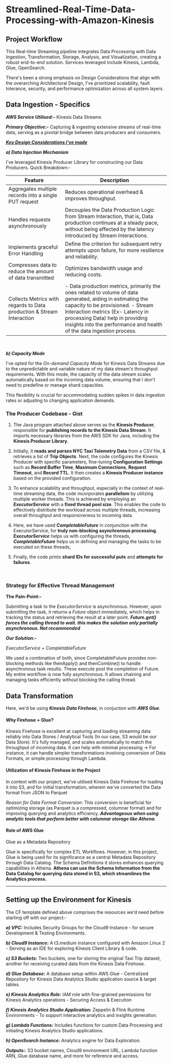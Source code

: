 # Streamlined-Real-Time-Data-Processing-with-Amazon-Kinesis

## Project Workflow 
This Real-time Streaming pipeline integrates Data Processing with Data Ingestion, Transformation, Storage, Analysis, and Visualization, creating a robust end-to-end solution. Services leveraged include  Kinesis, Lambda, Glue, OpenSearch.

There's been a strong emphasis on Design Considerations that align with the overarching Architectural Design, I've prioritized scalability, fault tolerance, security, and performance optimization across all system layers.

## Data Ingestion - Specifics

_**AWS Service Utilised:-**_ 
Kinesis Data Streams

_**Primary Objective:-**_
Capturing & ingesting extensive streams of real-time data, serving as a pivotal bridge between data producers and consumers.


<rarr> <ins>**_Key Design Considerations I've made_**</ins> 

_**a) Data Injection Mechanism**_ 

  I've leveraged Kinesis Producer Library for constructing our Data Producers. 
  Quick Breakdown:-
  </br>
  

 | Feature                                                           | Description                                                                                                                                                                                  |
|-------------------------------------------|--------------------------------------------------------------------------------------------------------------------------------------------------------|
|  Aggregates multiple records into a single PUT request       | Reduces operational overhead & improves throughput.        |                                                                                                                                  |
| Handles requests asynchronously  | Decouples the Data Production Logic from Stream Interaction, that is, Data production continues at a steady pace, without being affected by the latency introduced by Stream Interactions.          |
|  Implements graceful Error Handling     | Define the criterion for subsequent retry attempts upon failure, for more resilience and reliability.                                                                                 |
|  Compresses data to reduce the amount of data transmitted   | Optimizes bandwidth usage and reducing costs.                                                                                                                                              |
|  Collects Metrics with regards to Data production & Stream Interaction | - Data production metrics, primarily the ones related to volume of data generated, aiding in estimating the capacity to be provisioned. - Stream Interaction metrics (Ex- Latency in processing Data) help in providing insights into the performance and health of the data ingestion process. |
</br>

_**b) Capacity Mode**_

I've opted for the _On-demand Capacity Mode_ for Kinesis Data Streams due to the unpredictable and variable nature of my data stream's throughput requirements. With this mode, the capacity of the data stream scales automatically based on the incoming data volume, ensuring that I don't need to predefine or manage shard capacities.

This flexibility is crucial for accommodating sudden spikes in data ingestion rates or adjusting to changing application demands.
</br>

### The Producer Codebase - Gist
1) The Java program attached above serves as the **Kinesis Producer**, responsible for **publishing records to the Kinesis Data Stream**. It imports necessary libraries from the AWS SDK for Java, including the **Kinesis Producer Library**.

2) Initially, it **reads and parses NYC Taxi Telemetry Data** from a CSV file, & retrieves a list of **Trip Objects**.
 Next, the code configures the Kinesis Producer with specific parameters, fine-tuning **Configuration Settings** such as **Record Buffer Time**, **Maximum Connections**, **Request Timeout**, and **Record TTL**. It then creates a **Kinesis Producer instance** based on the provided configuration.

4) To enhance scalability and throughput, especially in the context of real-time streaming data, the code incorporates **parallelism** by utilizing multiple worker threads. This is achieved by employing an _**ExecutorService**_ with a **fixed thread pool size**. 
This enables the code to effectively distribute the workload across multiple threads, increasing overall throughput and responsiveness to incoming data.
   
5) Here, we have used _**CompletableFuture**_ in conjunction with the ExecutorService, for **truly non-blocking asynchronous processing**. 
 _**ExecutorService**_ helps us with configuring the threads, _**CompletableFuture**_ helps us in defining and managing the tasks to be executed on these threads,

6) Finally, the code prints **shard IDs for successful puts** and **attempts for failures**.
</br>

### Strategy for Effective Thread Management

**The Pain-Point:-** 

Submitting a task to the _ExecutorService_ is asynchronous. However, upon submitting the task, it returns a _Future_ object immediately, which helps in tracking the status and retrieving the result at a later point.
_**Future.get() forces the calling thread to wait. this makes the solution only partially asynchronous. Not recommended**_

***Our Solution:-***

_ExecutorService_ + _CompletableFuture_

We used a combination of both, since CompletableFuture provides non-blocking methods like thenApply() and thenCombine() to handle asynchronous task results. These execute post the completion of Future. My entire workflow is now fully asynchronous. It allows chaining and managing tasks efficiently without blocking the calling thread.

## Data Transformation

Here, we'd be using _**Kinesis Data Firehose**_, in conjuction with _**AWS Glue**_.

#### Why Firehose + Glue? 

Kinesis Firehose is excellent at capturing and loading streaming data reliably into Data Stores / Analytical Tools (In our case, S3 would be our Data Store).
It's fully managed, and scales automatically to match the throughput of incoming data.
It can help with minimal processing -> For instance, it can handle simpler transformations involving conversion of Data Formats, or simple processing through Lambda.

#### Utilization of Kinesis Firehose in the Project

In context with our project, we've utilised Kinesis Data Firehose for loading it into S3, and for initial transformation, wherein we've converted the Data format from JSON to Parquet

_Reason for Data Format Conversion:_ 
This conversion is beneficial for optimizing storage (as Parquet is a compressed, columnar format) and for improving querying and analytics efficiency. _**Advantageous when using analytic tools that perform better with columnar storage like Athena.**_

#### Role of AWS Glue

Glue as a Metadata Repository

Glue is specifically for complex ETL Workflows. However, in this project, Glue is being used for its significance as a central Metadata Repository through Data Catalog. The Schema Definitions it stores enhances querying capabilities in Athena. **Athena can use the Schema Information from the Data Catalog for querying data stored in S3, which streamlines the Analytics process.**


---


## Setting up the Environment for Kinesis

The CF template defined above comprises the resources we'd need before starting off with our project:-

**_a) VPC:_**
Includes Security Groups for the Cloud9 Instance - for secure Development & Testing Environments.

**_b) Cloud9 Instance:_**
A t3.medium instance configured with Amazon Linux 2 - Serving as an IDE for exploring Kinesis Client Library & code.

**_c) S3 Buckets:_**
Two buckets, one for storing the original Taxi Trip dataset,  another for receiving curated data from the Kinesis Data Firehose.

**_d) Glue Database:_**
A database setup within AWS Glue - Centralized Repository for Kinesis Data Analytics Studio application source & target tables.

**_e) Kinesis Analytics Role:_** 
IAM role with fine-grained permissions for Kinesis Analytics operations - Securing Access & Execution

**_f) Kinesis Analytics Studio Application:_** 
Zeppelin & Flink Runtime Environments - To support interactive analytics and insights generation.

**_g) Lambda Functions:_** 
Includes functions for custom Data Processing and initiating Kinesis Analytics Studio applications.

**_h) OpenSearch Instance:_**
 Analytics engine for Data Exploration.

**_Outputs:_**:
S3 bucket names, Cloud9 environment URL, Lambda function ARN, Glue database name, and more for reference and access.






    

